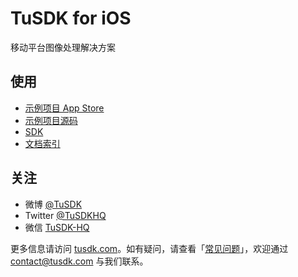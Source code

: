 # TuSDK for iOS

移动平台图像处理解决方案

## 使用

* [示例项目 App Store](https://itunes.apple.com/cn/app/tusdk/id958053682)
* [示例项目源码](https://github.com/TuSDK/TuSDK-for-iOS-demo)
* [SDK](https://github.com/TuSDK/TuSDK-for-iOS)
* [文档索引](http://tusdk.com/doc)

## 关注

* 微博 [@TuSDK](http://weibo.com/tusdk)
* Twitter [@TuSDKHQ](https://twitter.com/TuSDKHQ)
* 微信 [TuSDK-HQ](http://tusdk.com/img/tusdk-wechat-qrcode.png)

更多信息请访问 [tusdk.com](http://tusdk.com/)。如有疑问，请查看「[常见问题](http://tusdk.com/doc)」，欢迎通过 [contact@tusdk.com](mailto:contact@tusdk.com) 与我们联系。

